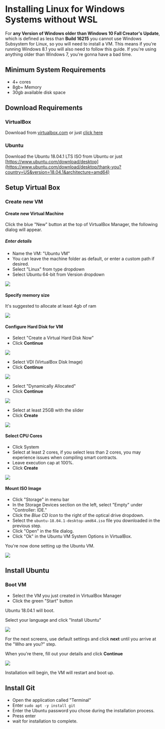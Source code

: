# Installing Linux for Windows Systems without WSL
For **any Version of Windows older than Windows 10 Fall Creator's Update**, which is defined as less than **Build 16215** you cannot use Windows Subsystem for Linux, so you will need to install a VM. This means if you're running Windows 8.1 you will also need to follow this guide. If you're using anything older than Windows 7, you're gonna have a bad time. 

## Minimum System Requirements
- 4+ cores
- 8gb+ Memory 
- 30gb available disk space

## Download Requirements

### VirtualBox

Download from [virtualbox.com](https://www.virtualbox.org/wiki/Downloads) or just [click here](https://download.virtualbox.org/virtualbox/6.0.2/VirtualBox-6.0.2-128162-Win.exe)

### Ubuntu

Download the Ubuntu 18.04.1 LTS ISO from Ubuntu or just [https://www.ubuntu.com/download/desktop](https://www.ubuntu.com/download/desktop/thank-you?country=US&version=18.04.1&architecture=amd64)

## Setup Virtual Box

### Create new VM

#### Create new Virtual Machine

Click the blue "New" button at the top of VirtualBox Manager, the following dialog will appear.

##### Enter details

- Name the VM: "Ubuntu VM"
- You can leave the machine folder as default, or enter a custom path if desired. 
- Select "Linux" from type dropdown
- Select Ubuntu 64-bit from Version dropdown

![](https://cdn.pbrd.co/images/HXZyTAY.png)

#### Specify memory size

It's suggested to allocate at least 4gb of ram 

![](https://cdn.pbrd.co/images/HXZQuMi.jpg)

#### Configure Hard Disk for VM

- Select "Create a Virtual Hard Disk Now" 
- Click **Continue** 

![](https://cdn.pbrd.co/images/HXZR9RO.jpg)

- Select VDI (VirtualBox Disk Image)
- Click **Continue**

![](https://cdn.pbrd.co/images/HXZRBFJ.jpg)

- Select "Dynamically Allocated"
- Click **Continue**

![](https://cdn.pbrd.co/images/HXZS3Ot.jpg)

- Select at least 25GB with the slider
- Click **Create**

![](https://cdn.pbrd.co/images/HXZSdP8.jpg)

#### Select CPU Cores
- Click System
- Select at least 2 cores, if you select less than 2 cores, you may experience issues when compiling smart contracts. 
- Leave execution cap at 100%. 
- Click **Create**

![](https://cdn.pbrd.co/images/HXZSkhJ.jpg)

#### Mount ISO Image

- Click "Storage" in menu bar
- In the Storage Devices section on the left, select "Empty" under "Controller: IDE." 
- Click the *Blue CD Icon* to the right of the optical drive dropdown. 
- Select the `ubuntu-18.04.1-desktop-amd64.iso` file you downloaded in the previous step. 
- Click "Open" in the file dialog. 
- Click "Ok" in the Ubuntu VM System Options in VirtualBox. 

You're now done setting up the Ubuntu VM. 

![](https://cdn.pbrd.co/images/HXZSsh4.jpg)



## Install Ubuntu

### Boot VM
- Select the VM you just created in VirtualBox Manager
- Click the green "Start" button

Ubuntu 18.04.1 will boot.

Select your language and click "Install Ubuntu"

![](https://cdn.pbrd.co/images/HXZSClc.jpg)

For the next screens, use default settings and click **next** until you arrive at the "Who are you?" step. 

When you're there, fill out your details and click **Continue**

![](https://cdn.pbrd.co/images/HXZSLNy.jpg)

Installation will begin, the VM will restart and boot up.

## Install Git

- Open the application called "Terminal"
- Enter `sudo apt -y install git` 
- Enter the Ubuntu password you chose during the installation process. 
- Press enter
- wait for installation to complete.
